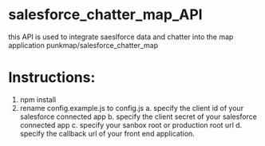 # salesforce_chatter_map_API
this API is used to integrate saeslforce data and chatter into the map application punkmap/salesforce_chatter_map

# Instructions:
1. npm install
2. rename config.example.js to config.js
    a. specify the client id  of your salesforce connected app
    b. specify the client secret of your salesforce connected app
    c. specify your sanbox root or production root url
    d. specify the callback url of your front end application. 